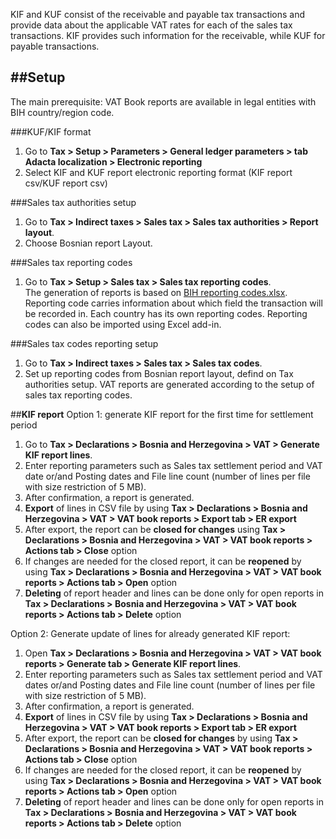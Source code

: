 KIF and KUF consist of the receivable and payable tax transactions and provide data about the applicable VAT rates for each of the sales tax transactions. KIF provides such information for the receivable, while KUF for payable transactions.


##**Setup**
----

The main prerequisite: VAT Book reports are available in legal entities with BIH country/region code.

###KUF/KIF format
1. Go to **Tax > Setup > Parameters > General ledger parameters > tab Adacta localization > Electronic reporting**
2. Select KIF and KUF report electronic reporting format (KIF report csv/KUF report csv)

###Sales tax authorities setup

1. Go to **Tax > Indirect taxes > Sales tax > Sales tax authorities > Report layout**. 
2. Choose Bosnian report Layout.

###Sales tax reporting codes
1. Go to **Tax > Setup > Sales tax > Sales tax reporting codes**.<br>
The generation of reports is based on [BIH reporting codes.xlsx](/.attachments/BIH%20reporting%20codes-5b92fc74-998a-44f6-8b00-f8f4920cb862.xlsx). Reporting code carries information about which field the transaction will be recorded in. Each country has its own reporting codes. Reporting codes can also be imported using Excel add-in.

###Sales tax codes reporting setup
1. Go to **Tax > Indirect taxes > Sales tax > Sales tax codes**.
2. Set up reporting codes from Bosnian report layout, defind on Tax authorities setup. VAT reports are generated according to the setup of sales tax reporting codes.


##**KIF report**
Option 1: generate KIF report for the first time for settlement period 
1. Go to **Tax > Declarations > Bosnia and Herzegovina > VAT > Generate KIF report lines**.
2. Enter reporting parameters such as Sales tax settlement period and VAT date or/and Posting dates and File line count (number of lines per file with size restriction of 5 MB).
3. After confirmation, a report is generated.
4. **Export** of lines in CSV file by using **Tax > Declarations > Bosnia and Herzegovina > VAT > VAT book reports > Export tab > ER export**
5. After export, the report can be **closed for changes** using **Tax > Declarations > Bosnia and Herzegovina > VAT > VAT book reports > Actions tab > Close** option
6. If changes are needed for the closed report, it can be **reopened** by using **Tax > Declarations > Bosnia and Herzegovina > VAT > VAT book reports > Actions tab > Open** option
7.	**Deleting** of report header and lines can be done only for open reports in **Tax > Declarations > Bosnia and Herzegovina > VAT > VAT book reports > Actions tab > Delete** option

Option 2: Generate update of lines for already generated KIF report:
1. Open **Tax > Declarations > Bosnia and Herzegovina > VAT > VAT book reports > Generate tab > Generate KIF report lines**.
2. Enter reporting parameters such as Sales tax settlement period and VAT dates or/and Posting dates and File line count (number of lines per file with size restriction of 5 MB).
3. After confirmation, a report is generated.
4. **Export** of lines in CSV file by using **Tax > Declarations > Bosnia and Herzegovina > VAT > VAT book reports > Export tab > ER export**
5. After export, the report can be **closed for changes**  by using **Tax > Declarations > Bosnia and Herzegovina > VAT > VAT book reports > Actions tab > Close** option
6. If changes are needed for the closed report, it can be **reopened** by using **Tax > Declarations > Bosnia and Herzegovina > VAT > VAT book reports > Actions tab > Open** option
7. **Deleting** of report header and lines can be done only for open reports in **Tax > Declarations > Bosnia and Herzegovina > VAT > VAT book reports > Actions tab > Delete** option
